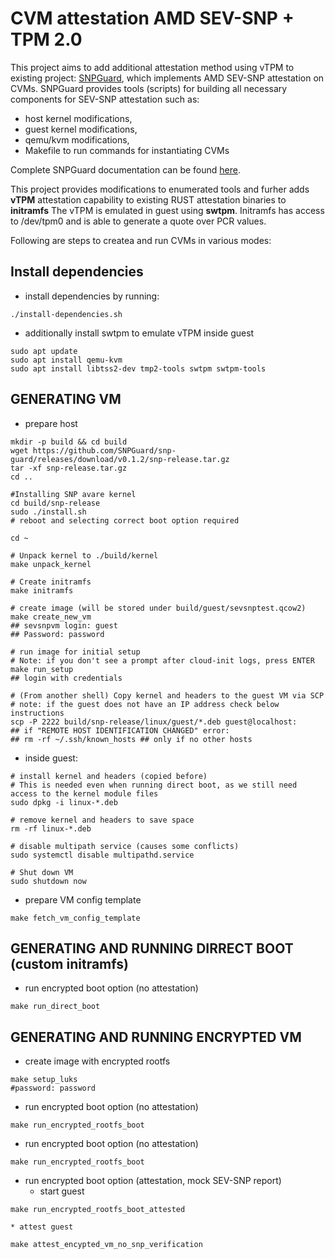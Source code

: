 # CVM attestation AMD SEV-SNP + TPM 2.0
This project aims to add additional attestation method using vTPM to existing project: [SNPGuard](https://github.com/SNPGuard/snp-guard), which implements AMD SEV-SNP attestation on CVMs.
SNPGuard provides tools (scripts) for building all necessary components for SEV-SNP attestation such as: 
* host kernel modifications, 
* guest kernel modifications, 
* qemu/kvm modifications, 
* Makefile to run commands for instantiating CVMs

Complete SNPGuard documentation can be found [here](https://github.com/SNPGuard/snp-guard/blob/main/README.md).

This project provides modifications to enumerated tools and furher adds **vTPM** attestation capability to existing RUST attestation binaries to **initramfs**
The vTPM is emulated in guest using **swtpm**. Initramfs has access to /dev/tpm0 and is able to generate a quote over PCR values.


Following are steps to createa and run CVMs in various modes:

## Install dependencies
* install dependencies by running:
```shell
./install-dependencies.sh
```

* additionally install swtpm to emulate vTPM inside guest
```shell
sudo apt update
sudo apt install qemu-kvm
sudo apt install libtss2-dev tmp2-tools swtpm swtpm-tools
```

## GENERATING VM
* prepare host
```shell
mkdir -p build && cd build
wget https://github.com/SNPGuard/snp-guard/releases/download/v0.1.2/snp-release.tar.gz
tar -xf snp-release.tar.gz
cd ..

#Installing SNP avare kernel
cd build/snp-release
sudo ./install.sh
# reboot and selecting correct boot option required

cd ~

# Unpack kernel to ./build/kernel
make unpack_kernel

# Create initramfs
make initramfs

# create image (will be stored under build/guest/sevsnptest.qcow2)
make create_new_vm
## sevsnpvm login: guest
## Password: password

# run image for initial setup
# Note: if you don't see a prompt after cloud-init logs, press ENTER
make run_setup
## login with credentials

# (From another shell) Copy kernel and headers to the guest VM via SCP
# note: if the guest does not have an IP address check below instructions
scp -P 2222 build/snp-release/linux/guest/*.deb guest@localhost:
## if "REMOTE HOST IDENTIFICATION CHANGED" error:
## rm -rf ~/.ssh/known_hosts ## only if no other hosts 
```

* inside guest: 
```shell
# install kernel and headers (copied before)
# This is needed even when running direct boot, as we still need access to the kernel module files
sudo dpkg -i linux-*.deb

# remove kernel and headers to save space
rm -rf linux-*.deb

# disable multipath service (causes some conflicts)
sudo systemctl disable multipathd.service

# Shut down VM
sudo shutdown now
```

* prepare VM config template
```shell
make fetch_vm_config_template
```


## GENERATING AND RUNNING DIRRECT BOOT (custom initramfs)
* run encrypted boot option (no attestation)
```shell
make run_direct_boot
```

## GENERATING AND RUNNING ENCRYPTED VM
* create image with encrypted rootfs
```shell
make setup_luks
#password: password
```

* run encrypted boot option (no attestation)
```shell
make run_encrypted_rootfs_boot
```

* run encrypted boot option (no attestation)
```shell
make run_encrypted_rootfs_boot
```

* run encrypted boot option (attestation, mock SEV-SNP report)
    * start guest
```shell
make run_encrypted_rootfs_boot_attested
```
    * attest guest
```shell
make attest_encypted_vm_no_snp_verification
```

